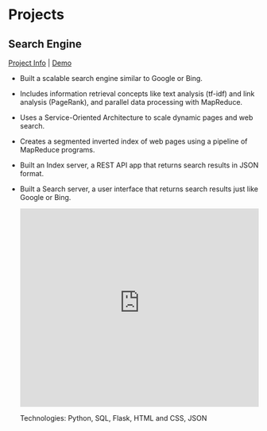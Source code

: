 # Projects

## Search Engine
[Project Info]() | [Demo](https://c5b0-2600-6c44-74f0-94d0-d488-6c6e-3fdd-db05.ngrok-free.app/) 

- Built a scalable search engine similar to Google or Bing.
- Includes information retrieval concepts like text analysis (tf-idf) and link analysis (PageRank), and parallel data processing with MapReduce.
- Uses a Service-Oriented Architecture to scale dynamic pages and web search.
- Creates a segmented inverted index of web pages using a pipeline of MapReduce programs.
- Built an Index server, a REST API app that returns search results in JSON format.
- Built a Search server, a user interface that returns search results just like Google or Bing.

  <p>
    <iframe src="https://c5b0-2600-6c44-74f0-94d0-d488-6c6e-3fdd-db05.ngrok-free.app/" width="100%" height="400" frameborder="0" scrolling="yes"></iframe>  
  </p>  
  <p> 
    
  Technologies: Python, SQL, Flask, HTML and CSS, JSON</p>


